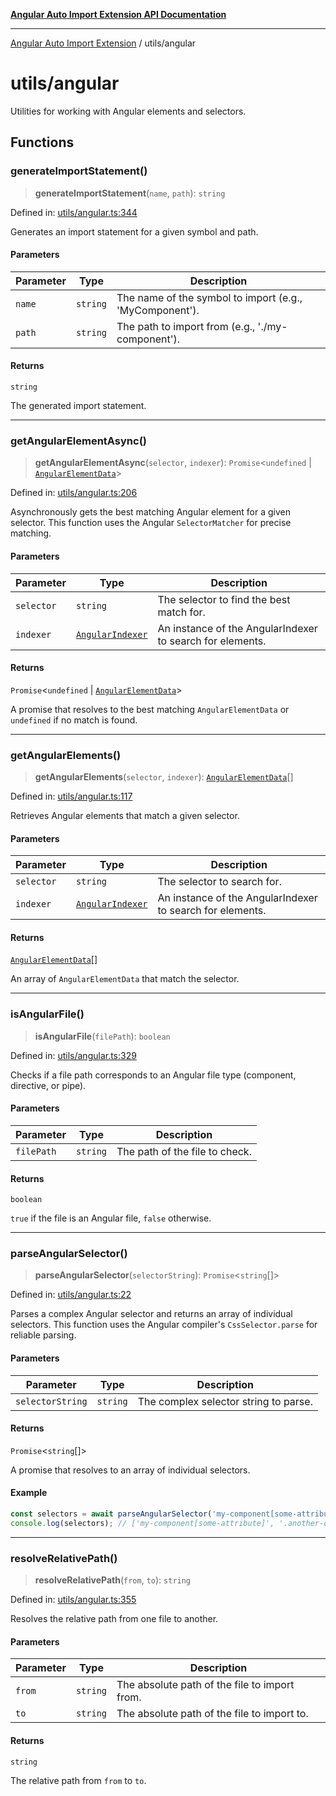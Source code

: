 [**Angular Auto Import Extension API Documentation**](../README.md)

***

[Angular Auto Import Extension](../README.md) / utils/angular

# utils/angular

Utilities for working with Angular elements and selectors.

## Functions

### generateImportStatement()

> **generateImportStatement**(`name`, `path`): `string`

Defined in: [utils/angular.ts:344](https://github.com/ngx-rock/vscode-angular-auto-import/blob/main/src/utils/angular.ts#L344)

Generates an import statement for a given symbol and path.

#### Parameters

| Parameter | Type | Description |
| ------ | ------ | ------ |
| `name` | `string` | The name of the symbol to import (e.g., 'MyComponent'). |
| `path` | `string` | The path to import from (e.g., './my-component'). |

#### Returns

`string`

The generated import statement.

***

### getAngularElementAsync()

> **getAngularElementAsync**(`selector`, `indexer`): `Promise`\<`undefined` \| [`AngularElementData`](../types/angular.md#angularelementdata)\>

Defined in: [utils/angular.ts:206](https://github.com/ngx-rock/vscode-angular-auto-import/blob/main/src/utils/angular.ts#L206)

Asynchronously gets the best matching Angular element for a given selector.
This function uses the Angular `SelectorMatcher` for precise matching.

#### Parameters

| Parameter | Type | Description |
| ------ | ------ | ------ |
| `selector` | `string` | The selector to find the best match for. |
| `indexer` | [`AngularIndexer`](../services/indexer.md#angularindexer) | An instance of the AngularIndexer to search for elements. |

#### Returns

`Promise`\<`undefined` \| [`AngularElementData`](../types/angular.md#angularelementdata)\>

A promise that resolves to the best matching `AngularElementData` or `undefined` if no match is found.

***

### getAngularElements()

> **getAngularElements**(`selector`, `indexer`): [`AngularElementData`](../types/angular.md#angularelementdata)[]

Defined in: [utils/angular.ts:117](https://github.com/ngx-rock/vscode-angular-auto-import/blob/main/src/utils/angular.ts#L117)

Retrieves Angular elements that match a given selector.

#### Parameters

| Parameter | Type | Description |
| ------ | ------ | ------ |
| `selector` | `string` | The selector to search for. |
| `indexer` | [`AngularIndexer`](../services/indexer.md#angularindexer) | An instance of the AngularIndexer to search for elements. |

#### Returns

[`AngularElementData`](../types/angular.md#angularelementdata)[]

An array of `AngularElementData` that match the selector.

***

### isAngularFile()

> **isAngularFile**(`filePath`): `boolean`

Defined in: [utils/angular.ts:329](https://github.com/ngx-rock/vscode-angular-auto-import/blob/main/src/utils/angular.ts#L329)

Checks if a file path corresponds to an Angular file type (component, directive, or pipe).

#### Parameters

| Parameter | Type | Description |
| ------ | ------ | ------ |
| `filePath` | `string` | The path of the file to check. |

#### Returns

`boolean`

`true` if the file is an Angular file, `false` otherwise.

***

### parseAngularSelector()

> **parseAngularSelector**(`selectorString`): `Promise`\<`string`[]\>

Defined in: [utils/angular.ts:22](https://github.com/ngx-rock/vscode-angular-auto-import/blob/main/src/utils/angular.ts#L22)

Parses a complex Angular selector and returns an array of individual selectors.
This function uses the Angular compiler's `CssSelector.parse` for reliable parsing.

#### Parameters

| Parameter | Type | Description |
| ------ | ------ | ------ |
| `selectorString` | `string` | The complex selector string to parse. |

#### Returns

`Promise`\<`string`[]\>

A promise that resolves to an array of individual selectors.

#### Example

```typescript
const selectors = await parseAngularSelector('my-component[some-attribute], .another-class');
console.log(selectors); // ['my-component[some-attribute]', '.another-class']
```

***

### resolveRelativePath()

> **resolveRelativePath**(`from`, `to`): `string`

Defined in: [utils/angular.ts:355](https://github.com/ngx-rock/vscode-angular-auto-import/blob/main/src/utils/angular.ts#L355)

Resolves the relative path from one file to another.

#### Parameters

| Parameter | Type | Description |
| ------ | ------ | ------ |
| `from` | `string` | The absolute path of the file to import from. |
| `to` | `string` | The absolute path of the file to import to. |

#### Returns

`string`

The relative path from `from` to `to`.
